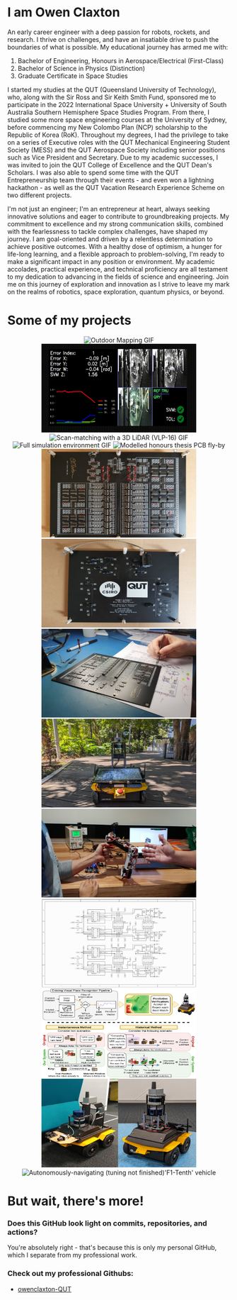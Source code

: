 # I am Owen Claxton
An early career engineer with a deep passion for robots, rockets, and research. I thrive on challenges, and have an insatiable drive to push the boundaries of what is possible. My educational journey has armed me with:
1. Bachelor of Engineering, Honours in Aerospace/Electrical (First-Class)
2. Bachelor of Science in Physics (Distinction)
3. Graduate Certificate in Space Studies

I started my studies at the QUT (Queensland University of Technology), who, along with the Sir Ross and Sir Keith Smith Fund, sponsored me to participate in the 2022 International Space University + University of South Australia Southern Hemisphere Space Studies Program. From there, I studied some more space engineering courses at the University of Sydney, before commencing my New Colombo Plan (NCP) scholarship to the Republic of Korea (RoK). Throughout my degrees, I had the privilege to take on a series of Executive roles with the QUT Mechanical Engineering Student Society (MESS) and the QUT Aerospace Society including senior positions such as Vice President and Secretary. Due to my academic successes, I was invited to join the QUT College of Excellence and the QUT Dean's Scholars. I was also able to spend some time with the QUT Entrepreneurship team through their events - and even won a lightning hackathon - as well as the QUT Vacation Research Experience Scheme on two different projects. 

I'm not just an engineer; I'm an entrepreneur at heart, always seeking innovative solutions and eager to contribute to groundbreaking projects. My commitment to excellence and my strong communication skills, combined with the fearlessness to tackle complex challenges, have shaped my journey. I am goal-oriented and driven by a relentless determination to achieve positive outcomes. With a healthy dose of optimism, a hunger for life-long learning, and a flexible approach to problem-solving, I'm ready to make a significant impact in any position or environment. My academic accolades, practical experience, and technical proficiency are all testament to my dedication to advancing in the fields of science and engineering. Join me on this journey of exploration and innovation as I strive to leave my mark on the realms of robotics, space exploration, quantum physics, or beyond.

# Some of my projects
<p align="center">
  <img src="https://raw.githubusercontent.com/owenclaxton/owenclaxton/main/media/outdoor_mapping_example.gif" alt="Outdoor Mapping GIF" width=350 height=200/>
  <img src="https://raw.githubusercontent.com/owenclaxton/owenclaxton/main/media/VPR_SAD_testing.gif" alt="Visual Place Recognition HMI GIF" width=350  height=200/>
  <img src="https://raw.githubusercontent.com/owenclaxton/owenclaxton/main/media/scanmatch_example.gif" alt="Scan-matching with a 3D LiDAR (VLP-16) GIF" width=350 height=200/>
  <img src="https://raw.githubusercontent.com/owenclaxton/owenclaxton/main/media/Full_Simulation_Environment.gif" alt="Full simulation environment GIF" width=350 height=200/>
  <img src="https://raw.githubusercontent.com/owenclaxton/owenclaxton/main/media/pcb_animation_smll.gif" alt="Modelled honours thesis PCB fly-by" width=350 height=200/>
  <img src="https://raw.githubusercontent.com/owenclaxton/owenclaxton/main/media/real_thesis_front.jpg" alt="Physical honours thesis PCB front view" width=350 height=200/>
  <img src="https://raw.githubusercontent.com/owenclaxton/owenclaxton/main/media/real_thesis_back.jpg" alt="Physical honours thesis PCB back view" width=350 height=200/>
  <img src="https://raw.githubusercontent.com/owenclaxton/owenclaxton/main/media/assembling_0603_components.jpg" alt="Honours thesis placing 0603 components" width=350 height=200/>
  <img src="https://raw.githubusercontent.com/owenclaxton/owenclaxton/main/media/outdoors_data_collection.jpg" alt="Collecting data outdoors" width=350 height=200/>
  <img src="https://raw.githubusercontent.com/owenclaxton/owenclaxton/main/media/6U_RobotArm_USYD.jpg" alt="A robot arm for a Cube Satellite" width=350 height=200/>
  <img src="https://raw.githubusercontent.com/owenclaxton/owenclaxton/main/media/honours_thesis_example_schematic.png" alt="Honours thesis example schematic" width=350 height=200/>
  <img src="https://raw.githubusercontent.com/owenclaxton/owenclaxton/main/media/RAL_paper_1_main_diagram.png" alt="(Publication Pending) Main Diagram of recent submission to IEEE Robotics and Automation - Letters" width=350 height=200/>
  <img src="https://raw.githubusercontent.com/owenclaxton/owenclaxton/main/media/reconstructed_robot.jpg" alt="System I upgraded with 3D printed and laser-cut parts" width=350 height=200/>
  <img src="https://raw.githubusercontent.com/owenclaxton/owenclaxton/main/media/untuned_f1tenth_autonomous_navigation.gif" alt="Autonomously-navigating (tuning not finished)'F1-Tenth' vehicle" width=350 height=200/>
</p>

# But wait, there's more!
### Does this GitHub look light on commits, repositories, and actions?
You're absolutely right - that's because this is only my personal GitHub, which I separate from my professional work.
### Check out my professional Githubs: 
* [owenclaxton-QUT](https://github.com/owenclaxton-QUT)